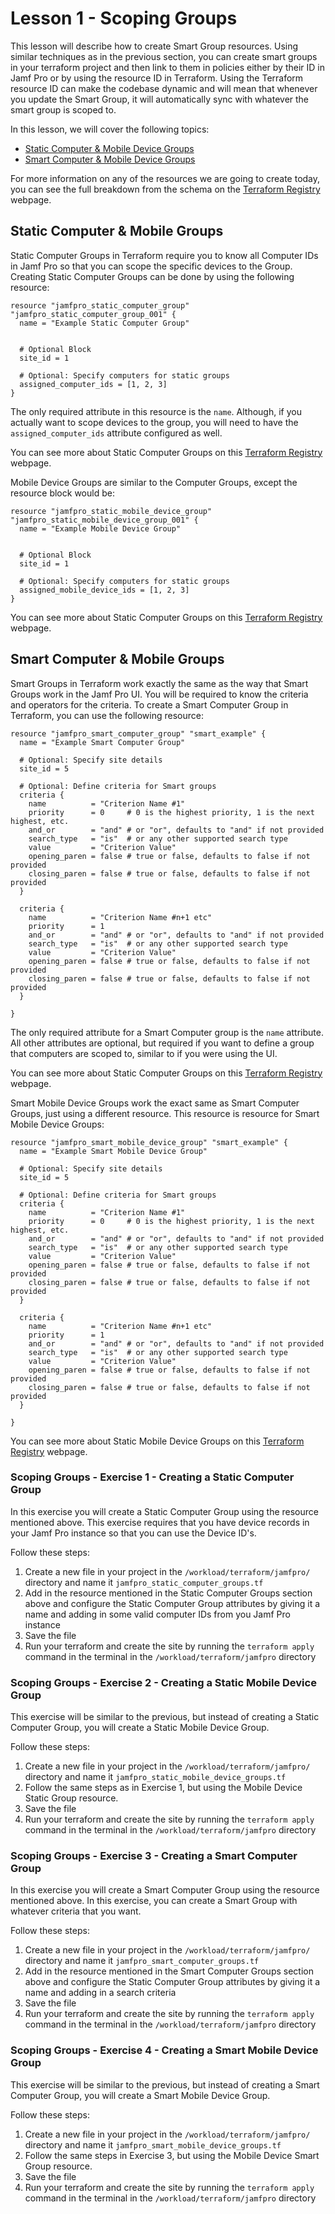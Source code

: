 # Lesson 1 - Scoping Groups

This lesson will describe how to create Smart Group resources. Using similar techniques as in the previous section, you can create smart groups in your terraform project and then link to them in policies either by their ID in Jamf Pro or by using the resource ID in Terraform. Using the Terraform resource ID can make the codebase dynamic and will mean that whenever you update the Smart Group, it will automatically sync with whatever the smart group is scoped to.

In this lesson, we will cover the following topics:

- [Static Computer & Mobile Device Groups](https://github.com/macdeacon99/terraform-training-jamfpro/blob/doc-updating/support_materials/Section%202/Lesson%201%20-%20Scoping%20Groups/Lesson%201%20-%20Scoping%20Groups.md#static-computer--mobile-groups)
- [Smart Computer & Mobile Device Groups](https://github.com/macdeacon99/terraform-training-jamfpro/blob/doc-updating/support_materials/Section%202/Lesson%201%20-%20Scoping%20Groups/Lesson%201%20-%20Scoping%20Groups.md#smart-computer--mobile-groups)

For more information on any of the resources we are going to create today, you can see the full breakdown from the schema on the [Terraform Registry](https://registry.terraform.io/providers/deploymenttheory/jamfpro/latest/docs/resources) webpage.

## Static Computer & Mobile Groups

Static Computer Groups in Terraform require you to know all Computer IDs in Jamf Pro so that you can scope the specific devices to the Group. Creating Static Computer Groups can be done by using the following resource:

```
resource "jamfpro_static_computer_group" "jamfpro_static_computer_group_001" {
  name = "Example Static Computer Group"


  # Optional Block
  site_id = 1

  # Optional: Specify computers for static groups
  assigned_computer_ids = [1, 2, 3]
}
```

The only required attribute in this resource is the `name`. Although, if you actually want to scope devices to the group, you will need to have the `assigned_computer_ids` attribute configured as well.

You can see more about Static Computer Groups on this [Terraform Registry](https://registry.terraform.io/providers/deploymenttheory/jamfpro/latest/docs/resources/static_computer_group) webpage.

Mobile Device Groups are similar to the Computer Groups, except the resource block would be:

```
resource "jamfpro_static_mobile_device_group" "jamfpro_static_mobile_device_group_001" {
  name = "Example Mobile Device Group"


  # Optional Block
  site_id = 1

  # Optional: Specify computers for static groups
  assigned_mobile_device_ids = [1, 2, 3]
}
```

You can see more about Static Computer Groups on this [Terraform Registry](https://registry.terraform.io/providers/deploymenttheory/jamfpro/latest/docs/resources/static_mobile_device_group) webpage.

## Smart Computer & Mobile Groups

Smart Groups in Terraform work exactly the same as the way that Smart Groups work in the Jamf Pro UI. You will be required to know the criteria and operators for the criteria. To create a Smart Computer Group in Terraform, you can use the following resource:

```
resource "jamfpro_smart_computer_group" "smart_example" {
  name = "Example Smart Computer Group"

  # Optional: Specify site details
  site_id = 5

  # Optional: Define criteria for Smart groups
  criteria {
    name          = "Criterion Name #1"
    priority      = 0     # 0 is the highest priority, 1 is the next highest, etc.
    and_or        = "and" # or "or", defaults to "and" if not provided
    search_type   = "is"  # or any other supported search type
    value         = "Criterion Value"
    opening_paren = false # true or false, defaults to false if not provided
    closing_paren = false # true or false, defaults to false if not provided
  }

  criteria {
    name          = "Criterion Name #n+1 etc"
    priority      = 1
    and_or        = "and" # or "or", defaults to "and" if not provided
    search_type   = "is"  # or any other supported search type
    value         = "Criterion Value"
    opening_paren = false # true or false, defaults to false if not provided
    closing_paren = false # true or false, defaults to false if not provided
  }

}
```

The only required attribute for a Smart Computer group is the `name` attribute. All other attributes are optional, but required if you want to define a group that computers are scoped to, similar to if you were using the UI.

You can see more about Static Computer Groups on this [Terraform Registry](https://registry.terraform.io/providers/deploymenttheory/jamfpro/latest/docs/resources/smart_computer_group) webpage.

Smart Mobile Device Groups work the exact same as Smart Computer Groups, just using a different resource. This resource is resource for Smart Mobile Device Groups:

```
resource "jamfpro_smart_mobile_device_group" "smart_example" {
  name = "Example Smart Mobile Device Group"

  # Optional: Specify site details
  site_id = 5

  # Optional: Define criteria for Smart groups
  criteria {
    name          = "Criterion Name #1"
    priority      = 0     # 0 is the highest priority, 1 is the next highest, etc.
    and_or        = "and" # or "or", defaults to "and" if not provided
    search_type   = "is"  # or any other supported search type
    value         = "Criterion Value"
    opening_paren = false # true or false, defaults to false if not provided
    closing_paren = false # true or false, defaults to false if not provided
  }

  criteria {
    name          = "Criterion Name #n+1 etc"
    priority      = 1
    and_or        = "and" # or "or", defaults to "and" if not provided
    search_type   = "is"  # or any other supported search type
    value         = "Criterion Value"
    opening_paren = false # true or false, defaults to false if not provided
    closing_paren = false # true or false, defaults to false if not provided
  }

}
```

You can see more about Static Mobile Device Groups on this [Terraform Registry](https://registry.terraform.io/providers/deploymenttheory/jamfpro/latest/docs/resources/smart_mobile_device_group) webpage.

### Scoping Groups - Exercise 1 - Creating a Static Computer Group

In this exercise you will create a Static Computer Group using the resource mentioned above. This exercise requires that you have device records in your Jamf Pro instance so that you can use the Device ID's.

Follow these steps:

1. Create a new file in your project in the `/workload/terraform/jamfpro/` directory and name it `jamfpro_static_computer_groups.tf`
2. Add in the resource mentioned in the Static Computer Groups section above and configure the Static Computer Group attributes by giving it a name and adding in some valid computer IDs from you Jamf Pro instance
3. Save the file
4. Run your terraform and create the site by running the `terraform apply` command in the terminal in the `/workload/terraform/jamfpro` directory

### Scoping Groups - Exercise 2 - Creating a Static Mobile Device Group

This exercise will be similar to the previous, but instead of creating a Static Computer Group, you will create a Static Mobile Device Group.

Follow these steps:

1. Create a new file in your project in the `/workload/terraform/jamfpro/` directory and name it `jamfpro_static_mobile_device_groups.tf`
2. Follow the same steps as in Exercise 1, but using the Mobile Device Static Group resource.
3. Save the file
4. Run your terraform and create the site by running the `terraform apply` command in the terminal in the `/workload/terraform/jamfpro` directory

### Scoping Groups - Exercise 3 - Creating a Smart Computer Group

In this exercise you will create a Smart Computer Group using the resource mentioned above. In this exercise, you can create a Smart Group with whatever criteria that you want.

Follow these steps:

1. Create a new file in your project in the `/workload/terraform/jamfpro/` directory and name it `jamfpro_smart_computer_groups.tf`
2. Add in the resource mentioned in the Smart Computer Groups section above and configure the Static Computer Group attributes by giving it a name and adding in a search criteria
3. Save the file
4. Run your terraform and create the site by running the `terraform apply` command in the terminal in the `/workload/terraform/jamfpro` directory

### Scoping Groups - Exercise 4 - Creating a Smart Mobile Device Group

This exercise will be similar to the previous, but instead of creating a Smart Computer Group, you will create a Smart Mobile Device Group.

Follow these steps:

1. Create a new file in your project in the `/workload/terraform/jamfpro/` directory and name it `jamfpro_smart_mobile_device_groups.tf`
2. Follow the same steps in Exercise 3, but using the Mobile Device Smart Group resource.
3. Save the file
4. Run your terraform and create the site by running the `terraform apply` command in the terminal in the `/workload/terraform/jamfpro` directory
